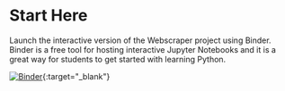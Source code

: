 # Start Here

Launch the interactive version of the Webscraper project using Binder. Binder is a free tool for hosting interactive Jupyter Notebooks and it is a great way for students to get started with learning Python.

[![Binder](https://mybinder.org/badge_logo.svg)](https://mybinder.org/v2/gh/gwu-libraries/python-learning-examples/master?filepath=Webscraper%2FWebScraper-v1.ipynb){:target="_blank"}


